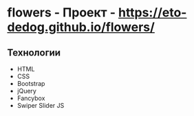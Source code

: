 # flowers - Проект - https://eto-dedog.github.io/flowers/
## Технологии
- HTML
- CSS
- Bootstrap
- jQuery
- Fancybox
- Swiper Slider JS
